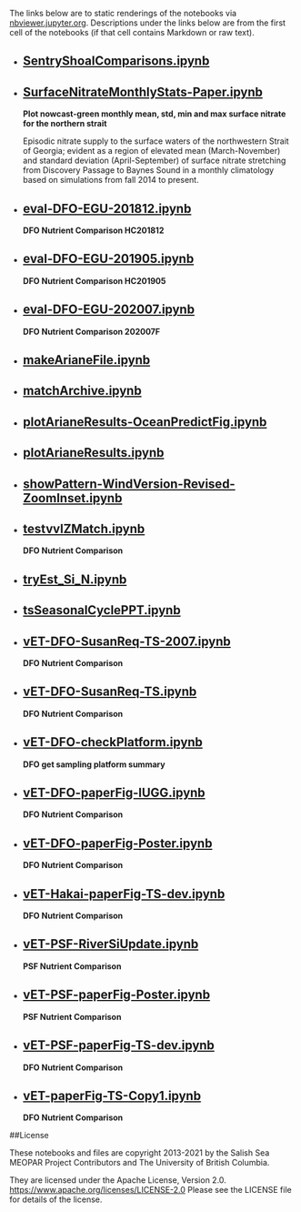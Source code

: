 The links below are to static renderings of the notebooks via
[nbviewer.jupyter.org](https://nbviewer.jupyter.org/).
Descriptions under the links below are from the first cell of the notebooks
(if that cell contains Markdown or raw text).

* ## [SentryShoalComparisons.ipynb](https://nbviewer.jupyter.org/github/SalishSeaCast/analysis-elise-2/blob/master/notebooks/bioTuning/evalFigs/SentryShoalComparisons.ipynb)  
    
* ## [SurfaceNitrateMonthlyStats-Paper.ipynb](https://nbviewer.jupyter.org/github/SalishSeaCast/analysis-elise-2/blob/master/notebooks/bioTuning/evalFigs/SurfaceNitrateMonthlyStats-Paper.ipynb)  
    
    **Plot nowcast-green monthly mean, std, min and max surface nitrate for the northern strait**
    
    Episodic nitrate supply to the surface waters of the northwestern Strait of Georgia; evident as a region of elevated mean (March-November) and standard deviation (April-September) of surface nitrate stretching from Discovery Passage to Baynes Sound in a monthly climatology based on simulations from fall 2014 to present.

* ## [eval-DFO-EGU-201812.ipynb](https://nbviewer.jupyter.org/github/SalishSeaCast/analysis-elise-2/blob/master/notebooks/bioTuning/evalFigs/eval-DFO-EGU-201812.ipynb)  
    
    **DFO Nutrient Comparison HC201812**

* ## [eval-DFO-EGU-201905.ipynb](https://nbviewer.jupyter.org/github/SalishSeaCast/analysis-elise-2/blob/master/notebooks/bioTuning/evalFigs/eval-DFO-EGU-201905.ipynb)  
    
    **DFO Nutrient Comparison HC201905**

* ## [eval-DFO-EGU-202007.ipynb](https://nbviewer.jupyter.org/github/SalishSeaCast/analysis-elise-2/blob/master/notebooks/bioTuning/evalFigs/eval-DFO-EGU-202007.ipynb)  
    
    **DFO Nutrient Comparison 202007F**

* ## [makeArianeFile.ipynb](https://nbviewer.jupyter.org/github/SalishSeaCast/analysis-elise-2/blob/master/notebooks/bioTuning/evalFigs/makeArianeFile.ipynb)  
    
* ## [matchArchive.ipynb](https://nbviewer.jupyter.org/github/SalishSeaCast/analysis-elise-2/blob/master/notebooks/bioTuning/evalFigs/matchArchive.ipynb)  
    
* ## [plotArianeResults-OceanPredictFig.ipynb](https://nbviewer.jupyter.org/github/SalishSeaCast/analysis-elise-2/blob/master/notebooks/bioTuning/evalFigs/plotArianeResults-OceanPredictFig.ipynb)  
    
* ## [plotArianeResults.ipynb](https://nbviewer.jupyter.org/github/SalishSeaCast/analysis-elise-2/blob/master/notebooks/bioTuning/evalFigs/plotArianeResults.ipynb)  
    
* ## [showPattern-WindVersion-Revised-ZoomInset.ipynb](https://nbviewer.jupyter.org/github/SalishSeaCast/analysis-elise-2/blob/master/notebooks/bioTuning/evalFigs/showPattern-WindVersion-Revised-ZoomInset.ipynb)  
    
* ## [testvvlZMatch.ipynb](https://nbviewer.jupyter.org/github/SalishSeaCast/analysis-elise-2/blob/master/notebooks/bioTuning/evalFigs/testvvlZMatch.ipynb)  
    
    **DFO Nutrient Comparison**

* ## [tryEst_Si_N.ipynb](https://nbviewer.jupyter.org/github/SalishSeaCast/analysis-elise-2/blob/master/notebooks/bioTuning/evalFigs/tryEst_Si_N.ipynb)  
    
* ## [tsSeasonalCyclePPT.ipynb](https://nbviewer.jupyter.org/github/SalishSeaCast/analysis-elise-2/blob/master/notebooks/bioTuning/evalFigs/tsSeasonalCyclePPT.ipynb)  
    
* ## [vET-DFO-SusanReq-TS-2007.ipynb](https://nbviewer.jupyter.org/github/SalishSeaCast/analysis-elise-2/blob/master/notebooks/bioTuning/evalFigs/vET-DFO-SusanReq-TS-2007.ipynb)  
    
    **DFO Nutrient Comparison**

* ## [vET-DFO-SusanReq-TS.ipynb](https://nbviewer.jupyter.org/github/SalishSeaCast/analysis-elise-2/blob/master/notebooks/bioTuning/evalFigs/vET-DFO-SusanReq-TS.ipynb)  
    
    **DFO Nutrient Comparison**

* ## [vET-DFO-checkPlatform.ipynb](https://nbviewer.jupyter.org/github/SalishSeaCast/analysis-elise-2/blob/master/notebooks/bioTuning/evalFigs/vET-DFO-checkPlatform.ipynb)  
    
    **DFO get sampling platform summary**

* ## [vET-DFO-paperFig-IUGG.ipynb](https://nbviewer.jupyter.org/github/SalishSeaCast/analysis-elise-2/blob/master/notebooks/bioTuning/evalFigs/vET-DFO-paperFig-IUGG.ipynb)  
    
    **DFO Nutrient Comparison**

* ## [vET-DFO-paperFig-Poster.ipynb](https://nbviewer.jupyter.org/github/SalishSeaCast/analysis-elise-2/blob/master/notebooks/bioTuning/evalFigs/vET-DFO-paperFig-Poster.ipynb)  
    
    **DFO Nutrient Comparison**

* ## [vET-Hakai-paperFig-TS-dev.ipynb](https://nbviewer.jupyter.org/github/SalishSeaCast/analysis-elise-2/blob/master/notebooks/bioTuning/evalFigs/vET-Hakai-paperFig-TS-dev.ipynb)  
    
    **DFO Nutrient Comparison**

* ## [vET-PSF-RiverSiUpdate.ipynb](https://nbviewer.jupyter.org/github/SalishSeaCast/analysis-elise-2/blob/master/notebooks/bioTuning/evalFigs/vET-PSF-RiverSiUpdate.ipynb)  
    
    **PSF Nutrient Comparison**

* ## [vET-PSF-paperFig-Poster.ipynb](https://nbviewer.jupyter.org/github/SalishSeaCast/analysis-elise-2/blob/master/notebooks/bioTuning/evalFigs/vET-PSF-paperFig-Poster.ipynb)  
    
    **PSF Nutrient Comparison**

* ## [vET-PSF-paperFig-TS-dev.ipynb](https://nbviewer.jupyter.org/github/SalishSeaCast/analysis-elise-2/blob/master/notebooks/bioTuning/evalFigs/vET-PSF-paperFig-TS-dev.ipynb)  
    
    **DFO Nutrient Comparison**

* ## [vET-paperFig-TS-Copy1.ipynb](https://nbviewer.jupyter.org/github/SalishSeaCast/analysis-elise-2/blob/master/notebooks/bioTuning/evalFigs/vET-paperFig-TS-Copy1.ipynb)  
    
    **DFO Nutrient Comparison**


##License

These notebooks and files are copyright 2013-2021
by the Salish Sea MEOPAR Project Contributors
and The University of British Columbia.

They are licensed under the Apache License, Version 2.0.
https://www.apache.org/licenses/LICENSE-2.0
Please see the LICENSE file for details of the license.
